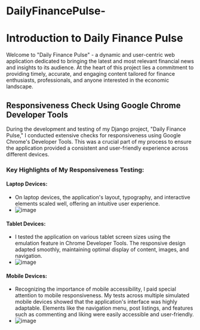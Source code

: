 # DailyFinancePulse-

# Introduction to Daily Finance Pulse

Welcome to "Daily Finance Pulse" - a dynamic and user-centric web application dedicated to bringing the latest and most relevant financial news and insights to its audience. At the heart of this project lies a commitment to providing timely, accurate, and engaging content tailored for finance enthusiasts, professionals, and anyone interested in the economic landscape.

## Responsiveness Check Using Google Chrome Developer Tools

During the development and testing of my Django project, "Daily Finance Pulse," I conducted extensive checks for responsiveness using Google Chrome's Developer Tools. This was a crucial part of my process to ensure the application provided a consistent and user-friendly experience across different devices.

### Key Highlights of My Responsiveness Testing:

#### Laptop Devices:

- On laptop devices, the application's layout, typography, and interactive elements scaled well, offering an intuitive user experience.
- ![image](https://github.com/ZeroCool989/DailyFinancePulse-/assets/75548207/8f38e1aa-44d7-4917-87d2-4a7b90ce21ec)



#### Tablet Devices:

- I tested the application on various tablet screen sizes using the emulation feature in Chrome Developer Tools. The responsive design adapted smoothly, maintaining optimal display of content, images, and navigation.
- ![image](https://github.com/ZeroCool989/DailyFinancePulse-/assets/75548207/a77b4374-f75e-4779-8747-a9d2f8f151e0)


#### Mobile Devices:

- Recognizing the importance of mobile accessibility, I paid special attention to mobile responsiveness. My tests across multiple simulated mobile devices showed that the application's interface was highly adaptable. Elements like the navigation menu, post listings, and features such as commenting and liking were easily accessible and user-friendly.
- ![image](https://github.com/ZeroCool989/DailyFinancePulse-/assets/75548207/f84af1db-18cf-4fef-a687-e65b2014cade)
